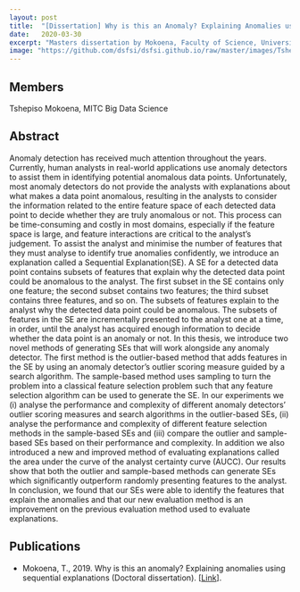 ```yaml
---
layout: post
title:  "[Dissertation] Why is this an Anomaly? Explaining Anomalies using Sequential Explanations "
date:   2020-03-30
excerpt: "Masters dissertation by Mokoena, Faculty of Science, University of the Witwatersrand, Johannesburg."
image: "https://github.com/dsfsi/dsfsi.github.io/raw/master/images/Tshepiso.png"
---
```

## Members
Tshepiso Mokoena, MITC Big Data Science

## Abstract
Anomaly detection has received much attention throughout the years. Currently, human analysts in real-world applications use anomaly detectors to assist them in identifying
potential anomalous data points. Unfortunately, most anomaly detectors do not provide
the analysts with explanations about what makes a data point anomalous, resulting
in the analysts to consider the information related to the entire feature space of each
detected data point to decide whether they are truly anomalous or not. This process can
be time-consuming and costly in most domains, especially if the feature space is large,
and feature interactions are critical to the analyst’s judgement. To assist the analyst
and minimise the number of features that they must analyse to identify true anomalies
confidently, we introduce an explanation called a Sequential Explanation(SE). A SE
for a detected data point contains subsets of features that explain why the detected
data point could be anomalous to the analyst. The first subset in the SE contains only
one feature; the second subset contains two features; the third subset contains three
features, and so on. The subsets of features explain to the analyst why the detected
data point could be anomalous. The subsets of features in the SE are incrementally
presented to the analyst one at a time, in order, until the analyst has acquired enough
information to decide whether the data point is an anomaly or not. In this thesis, we
introduce two novel methods of generating SEs that will work alongside any anomaly
detector. The first method is the outlier-based method that adds features in the SE
by using an anomaly detector’s outlier scoring measure guided by a search algorithm.
The sample-based method uses sampling to turn the problem into a classical feature
selection problem such that any feature selection algorithm can be used to generate
the SE. In our experiments we (i) analyse the performance and complexity of different
anomaly detectors’ outlier scoring measures and search algorithms in the outlier-based
SEs, (ii) analyse the performance and complexity of different feature selection methods
in the sample-based SEs and (iii) compare the outlier and sample-based SEs based on
their performance and complexity. In addition we also introduced a new and improved
method of evaluating explanations called the area under the curve of the analyst certainty
curve (AUCC). Our results show that both the outlier and sample-based methods can
generate SEs which significantly outperform randomly presenting features to the analyst.
In conclusion, we found that our SEs were able to identify the features that explain the
anomalies and that our new evaluation method is an improvement on the previous
evaluation method used to evaluate explanations.
## Publications
* Mokoena, T., 2019. Why is this an anomaly? Explaining anomalies using sequential explanations (Doctoral dissertation). [[Link](https://ieeexplore.ieee.org/abstract/document/7838143?casa_token=bouNXb4PYO4AAAAA:gv53w2X5pscr0LnbkPYfbT2OwAJiU3Je1-hx4jJ7wQ-5R1zBSWc-7xHDu8xRDP1xBjZGU2Z04iU)]. 